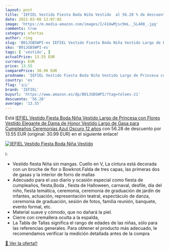 ```yaml
---
layout: post
title: 'IEFIEL Vestido Fiesta Boda Niña Vestido  al 56.28 % de descuento'
date: 2021-03-08 12:07:02
image: 'https://m.media-amazon.com/images/I/41UwMjsc9mL._SL400_.jpg'
comments: true
category: ofertas
author: ring
slug: 'B01JGBSWPI-es IEFIEL Vestido Fiesta Boda Niña Vestido Largo de Princesa...'
sku: 'B01JGBSWPI-es'
tags: [ 'vestido', ]
actualPrice: 13.55 EUR
currency: EUR
price: 13.55
comparePrice: 30.99 EUR
prodname: 'IEFIEL Vestido Fiesta Boda Niña Vestido Largo de Princesa con Flores Vestido Elegante de Dama de Honor Vestido Largo de Gasa para Cumpleaños Ceremonias Azul Oscuro 12 años'
country: 'es'
flag: '🇪🇸'
brand: 'IEFIEL'
buyurl: 'https://www.amazon.es/dp/B01JGBSWPI/?tag=tolees-21'
descuento: '56.28'
average: '13.55'
---
```


Está [IEFIEL Vestido Fiesta Boda Niña Vestido Largo de Princesa con Flores Vestido Elegante de Dama de Honor Vestido Largo de Gasa para Cumpleaños Ceremonias Azul Oscuro 12 años](https://www.amazon.es/dp/B01JGBSWPI/?tag=tolees-21) con 56.28 de descuento por 13.55 EUR (original: 30.99 EUR) en el siguiente enlace!

[![IEFIEL Vestido Fiesta Boda Niña Vestido ](https://m.media-amazon.com/images/I/41UwMjsc9mL._SL400_.jpg)](https://www.amazon.es/dp/B01JGBSWPI/?tag=tolees-21)

ℹ️:

- Vestido fiesta Niña sin mangas. Cuello en V, La cintura está decorada con un broche de flor o Bowknot.Falda de tres capas, las primeras dos de gasas y la interior de forro de mallas
- Adecuado para el uso diario y ocasión especial como fiesta de cumpleaños, fiesta,Boda , fiesta de Halloween, carnaval, desfile, día del niño, fiesta temática, ceremonia, ceremonia de graduación de jardín de infantes, actuación, representación teatral, espectáculo de danza, ceremonia de graduación, sesión de fotos, familia reunión, banquete, evento formal, etc.
- Material suave y cómodo, que no dañará la piel.
- Cierre con cremallera oculta a la espalda,
- La Tabla de Tallas significa el rango de edades de las niñas, sólo para las referencias generales. Para obtener el producto más adecuado, le recomendamos verificar la medición detallada antes de la compra

[🛒 Ver la oferta!!](https://www.amazon.es/dp/B01JGBSWPI/?tag=tolees-21)
